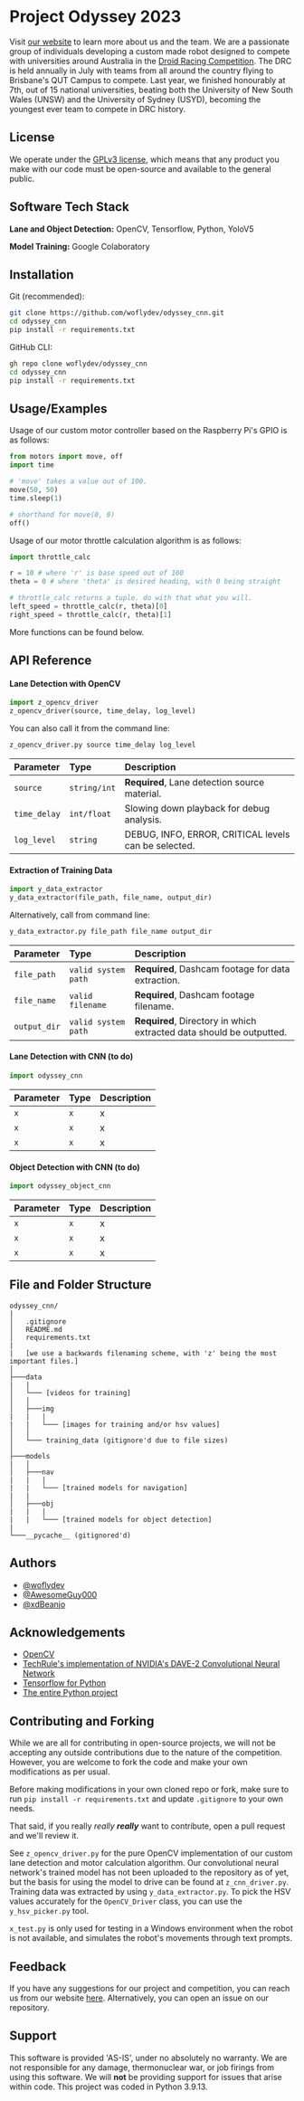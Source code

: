 
# Project Odyssey 2023

Visit [our website](https://aboutodyssey.web.app) to learn more about us and the team. We are a passionate group of individuals developing a custom made robot designed to compete with universities around Australia in the [Droid Racing Competition](https://qutrobotics.com/droid-racing-challenge/). The DRC is held annually in July with teams from all around the country flying to Brisbane's QUT Campus to compete. Last year, we finished honourably at 7th, out of 15 national universities, beating both the University of New South Wales (UNSW) and the University of Sydney (USYD), becoming the youngest ever team to compete in DRC history.


## License

We operate under the [GPLv3 license](https://www.gnu.org/licenses/gpl-3.0.en.html), which means that any product you make with our code must be open-source and available to the general public.


## Software Tech Stack

**Lane and Object Detection:** OpenCV, Tensorflow, Python, YoloV5

**Model Training:** Google Colaboratory
## Installation

Git (recommended):
```bash
git clone https://github.com/woflydev/odyssey_cnn.git
cd odyssey_cnn
pip install -r requirements.txt
```

GitHub CLI:
```bash
gh repo clone woflydev/odyssey_cnn
cd odyssey_cnn
pip install -r requirements.txt
```


## Usage/Examples

Usage of our custom motor controller based on the Raspberry Pi's GPIO is as follows:
```python
from motors import move, off
import time

# 'move' takes a value out of 100.
move(50, 50)
time.sleep(1)

# shorthand for move(0, 0)
off()
```

Usage of our motor throttle calculation algorithm is as follows:
```python
import throttle_calc

r = 10 # where 'r' is base speed out of 100
theta = 0 # where 'theta' is desired heading, with 0 being straight

# throttle_calc returns a tuple. do with that what you will.
left_speed = throttle_calc(r, theta)[0]
right_speed = throttle_calc(r, theta)[1]
```

More functions can be found below.

## API Reference

#### Lane Detection with OpenCV

```python
import z_opencv_driver
z_opencv_driver(source, time_delay, log_level)
```

You can also call it from the command line:

```python
z_opencv_driver.py source time_delay log_level
```

| Parameter | Type     | Description                |
| :-------- | :------- | :------------------------- |
| `source` | `string/int` | **Required**, Lane detection source material. |
| `time_delay` | `int/float` | Slowing down playback for debug analysis. |
| `log_level` | `string` | DEBUG, INFO, ERROR, CRITICAL levels can be selected. |


#### Extraction of Training Data

```python
import y_data_extractor
y_data_extractor(file_path, file_name, output_dir)
```

Alternatively, call from command line:

```python
y_data_extractor.py file_path file_name output_dir
```

| Parameter | Type     | Description                |
| :-------- | :------- | :------------------------- |
| `file_path` | `valid system path` | **Required**, Dashcam footage for data extraction. |
| `file_name` | `valid filename` | **Required**, Dashcam footage filename. |
| `output_dir` | `valid system path` | **Required**, Directory in which extracted data should be outputted. |


#### Lane Detection with CNN (to do)

```python
import odyssey_cnn
```

| Parameter | Type     | Description                       |
| :-------- | :------- | :-------------------------------- |
| `x`      | `x` | x |
| `x`      | `x` | x |
| `x`      | `x` | x |


#### Object Detection with CNN (to do)

```python
import odyssey_object_cnn
```

| Parameter | Type     | Description                       |
| :-------- | :------- | :-------------------------------- |
| `x`      | `x` | x |
| `x`      | `x` | x |
| `x`      | `x` | x |


## File and Folder Structure

```
odyssey_cnn/
|
│   .gitignore
│   README.md
│   requirements.txt
|
|   [we use a backwards filenaming scheme, with 'z' being the most important files.]
│
├───data
|   |   
│   └─── [videos for training]
│   │
│   ├───img
|   |   |
|   |   └─── [images for training and/or hsv values]
│   │       
│   └─── training_data (gitignore'd due to file sizes)
│
├───models
|   │
│   ├───nav
|   |   |
|   |   └─── [trained models for navigation]
|   |
│   ├───obj
|   |   |
|   |   └─── [trained models for object detection]
|
└───__pycache__ (gitignored'd)

```

## Authors

- [@woflydev](https://www.github.com/woflydev)
- [@AwesomeGuy000](https://github.com/awesomeguy000)
- [@xdBeanjo](https://github.com/xdBeanjo)


## Acknowledgements

 - [OpenCV](https://opencv.org)
 - [TechRule's implementation of NVIDIA's DAVE-2 Convolutional Neural Network](https://github.com/tech-rules/DAVE2-Keras)
 - [Tensorflow for Python](https://www.tensorflow.org/)
 - [The entire Python project](https://python.org)


## Contributing and Forking

While we are all for contributing in open-source projects, we will not be accepting any outside contributions due to the nature of the competition. However, you are welcome to fork the code and make your own modifications as per usual.

Before making modifications in your own cloned repo or fork, make sure to run `pip install -r requirements.txt` and update `.gitignore` to your own needs.

That said, if you really *really* ***really*** want to contribute, open a pull request and we'll review it.

See `z_opencv_driver.py` for the pure OpenCV implementation of our custom lane detection and motor calculation algorithm. Our convolutional neural network's trained model has not been uploaded to the repository as of yet, but the basis for using the model to drive can be found at `z_cnn_driver.py`. Training data was extracted by using `y_data_extractor.py`. To pick the HSV values accurately for the `OpenCV_Driver` class, you can use the `y_hsv_picker.py` tool.

`x_test.py` is only used for testing in a Windows environment when the robot is not available, and simulates the robot's movements through text prompts.


## Feedback

If you have any suggestions for our project and competition, you can reach us  from our website [here](https://aboutodyssey.web.app/). Alternatively, you can open an issue on our repository.


## Support

This software is provided 'AS-IS', under no absolutely no warranty. We are not responsible for any damage, thermonuclear war, or job firings from using this software. We will **not** be providing support for issues that arise within code. This project was coded in Python 3.9.13.
